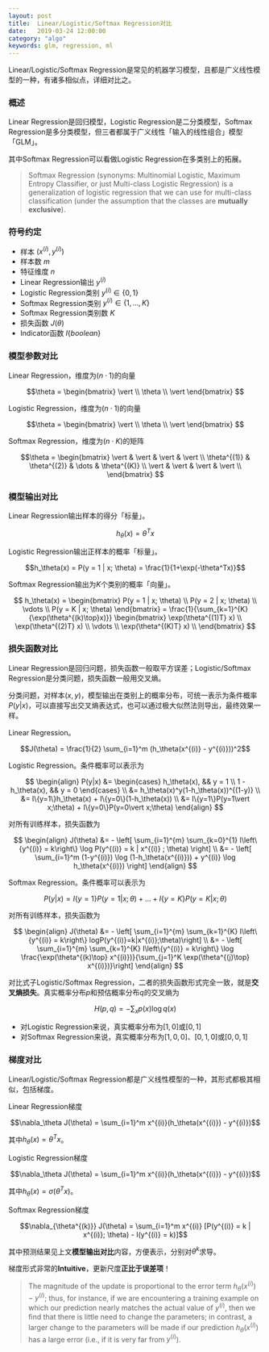 ```yaml
---
layout: post
title:  Linear/Logistic/Softmax Regression对比
date:   2019-03-24 12:00:00
category: "algo"
keywords: glm, regression, ml
---
```


Linear/Logistic/Softmax Regression是常见的机器学习模型，且都是广义线性模型的一种，有诸多相似点，详细对比之。

### 概述

Linear Regression是回归模型，Logistic Regression是二分类模型，Softmax Regression是多分类模型，但三者都属于广义线性「输入的线性组合」模型「GLM」。

其中Softmax Regression可以看做Logistic Regression在多类别上的拓展。

> Softmax Regression (synonyms: Multinomial Logistic, Maximum Entropy Classifier, or just Multi-class Logistic Regression) is a generalization of logistic regression that we can use for multi-class classification (under the assumption that the classes are **mutually exclusive**).

### 符号约定

+ 样本 $(x^{(i)}, y^{(i)})$
+ 样本数 $m$
+ 特征维度 $n$
+ Linear Regression输出 $y^{(i)}$
+ Logistic Regression类别 $y^{(i)}\in\{0,1\}$
+ Softmax Regression类别 $y^{(i)}\in\{1,\ldots,K\}$
+ Softmax Regression类别数 $K$
+ 损失函数 $J(\theta)$
+ Indicator函数 $I\{boolean\}$

### 模型参数对比

Linear Regression，维度为$(n \cdot 1)$的向量

$$\theta = \begin{bmatrix}
  \vert \\
  \theta \\
  \vert
\end{bmatrix}
$$

Logistic Regression，维度为$(n \cdot 1)$的向量

$$\theta = \begin{bmatrix}
  \vert \\
  \theta \\
  \vert
\end{bmatrix}
$$

Softmax Regression，维度为$(n \cdot K)$的矩阵

$$\theta = \begin{bmatrix}
  \vert & \vert & \vert & \vert \\
  \theta^{(1)} & \theta^{(2)} & \dots & \theta^{(K)} \\
  \vert & \vert & \vert & \vert \\
\end{bmatrix}
$$

### 模型输出对比

Linear Regression输出样本的得分「标量」。

$$h_\theta(x) = \theta^Tx$$

Logistic Regression输出正样本的概率「标量」。

$$h_\theta(x) = P(y = 1 | x; \theta) = \frac{1}{1+\exp(-\theta^Tx)}$$

Softmax Regression输出为$K$个类别的概率「向量」。

$$
h_\theta(x) = \begin{bmatrix}
  P(y = 1 | x; \theta) \\
  P(y = 2 | x; \theta) \\
  \vdots \\
  P(y = K | x; \theta)
\end{bmatrix}
= \frac{1}{\sum_{k=1}^{K}{\exp(\theta^{(k)\top}x)}}
\begin{bmatrix}
  \exp(\theta^{(1)T} x) \\
  \exp(\theta^{(2)T} x) \\
  \vdots \\
  \exp(\theta^{(K)T} x) \\
\end{bmatrix}
$$

### 损失函数对比

Linear Regression是回归问题，损失函数一般取平方误差；Logistic/Softmax Regression是分类问题，损失函数一般用交叉熵。

分类问题，对样本$(x, y)$，模型输出在类别上的概率分布，可统一表示为条件概率$P(y\vert x)$，可以直接写出交叉熵表达式，也可以通过极大似然法则导出，最终效果一样。

Linear Regression。

$$J(\theta) = \frac{1}{2} \sum_{i=1}^m (h_\theta(x^{(i)} - y^{(i)}))^2$$

Logistic Regression。条件概率可以表示为

$$
\begin{align}
P(y|x) &=
    \begin{cases}
      h_\theta(x), && y = 1 \\
      1 - h_\theta(x), && y = 0
    \end{cases} \\
    &= h_\theta(x)^y(1-h_\theta(x))^{(1-y)} \\
    &= I\{y=1\}h_\theta(x) + I\{y=0\}(1-h_\theta(x)) \\
    &= I\{y=1\}P(y=1\vert x;\theta) + I\{y=0\}P(y=0\vert x;\theta)
\end{align}
$$

对所有训练样本，损失函数为

$$
\begin{align}
J(\theta) &= - \left[ \sum_{i=1}^{m} \sum_{k=0}^{1} I\left\{y^{(i)} = k\right\} \log P(y^{(i)} = k | x^{(i)} ; \theta) \right] \\
&= - \left[ \sum_{i=1}^m   (1-y^{(i)}) \log (1-h_\theta(x^{(i)})) + y^{(i)} \log h_\theta(x^{(i)}) \right]
\end{align}
$$

Softmax Regression。条件概率可以表示为

$$
P(y|x) = I\{y=1\}P(y=1\vert x; \theta) + \dots + I\{y=K\}P(y=K\vert x; \theta)
$$

对所有训练样本，损失函数为

$$
\begin{align}
J(\theta)
&= - \left[ \sum_{i=1}^{m} \sum_{k=1}^{K}  I\left\{y^{(i)} = k\right\} logP(y^{(i)}=k|x^{(i)};\theta)\right] \\
&= - \left[ \sum_{i=1}^{m} \sum_{k=1}^{K}  I\left\{y^{(i)} = k\right\} \log \frac{\exp(\theta^{(k)\top} x^{(i)})}{\sum_{j=1}^K \exp(\theta^{(j)\top} x^{(i)})}\right]
\end{align}
$$

对比式子Logistic/Softmax Regression，二者的损失函数形式完全一致，就是**交叉熵损失**。真实概率分布$p$和预估概率分布$q$的交叉熵为

$$H(p,q) = - \sum_x p(x) \log q(x)$$

+ 对Logistic Regression来说，真实概率分布为$[1, 0]$或$[0, 1]$
+ 对Softmax Regression来说，真实概率分布为$[1,0,0]$、$[0,1,0]$或$[0,0,1]$

### 梯度对比

Linear/Logistic/Softmax Regression都是广义线性模型的一种，其形式都极其相似，包括梯度。

Linear Regression梯度

$$\nabla_\theta J(\theta) = \sum_{i=1}^m x^{(i)}(h_\theta(x^{(i)}) - y^{(i)})$$

其中$h_\theta(x) = \theta^Tx$。

Logistic Regression梯度

$$\nabla_\theta J(\theta) = \sum_{i=1}^m x^{(i)}(h_\theta(x^{(i)}) - y^{(i)})$$

其中$h_\theta(x) = \sigma(\theta^Tx)$。

Softmax Regression梯度

$$\nabla_{\theta^{(k)}} J(\theta) = \sum_{i=1}^m x^{(i)} [P(y^{(i)} = k | x^{(i)}; \theta) - I(y^{(i)} = k)]$$

其中预测结果见上文**模型输出对比**内容，方便表示，分别对$\theta^{k}$求导。

梯度形式非常的**Intuitive**，更新尺度**正比于误差项**！

> The magnitude of the update is proportional to the error term $h_\theta(x^{(i)}) - y^{(i)}$; thus, for instance, if we are encountering a training example on which our prediction nearly matches the actual value of $y^{(i)}$,  then we ﬁnd that there is little need to change the parameters; in contrast, a larger change to the parameters will be made if our prediction $h_\theta(x^{(i)})$ has a large error (i.e., if it is very far from $y^{(i)}$).


